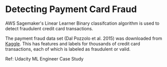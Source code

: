 # Detecting Payment Card Fraud

AWS Sagemaker's Linear Learner Binary classifcation algorithm is used to detect fraudulent credit card transactions. 

The payment fraud data set (Dal Pozzolo et al. 2015) was downloaded from [Kaggle](https://www.kaggle.com/mlg-ulb/creditcardfraud/data). This has features and labels for thousands of credit card transactions, each of which is labeled as fraudulent or valid.

Ref: Udacity ML Engineer Case Study
